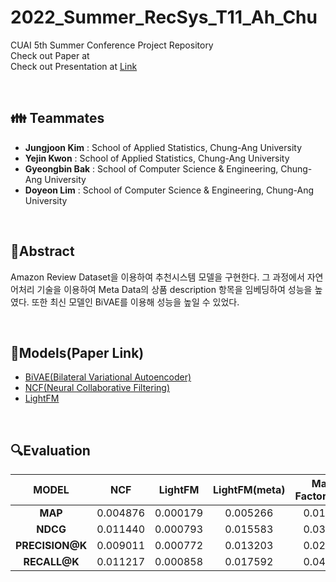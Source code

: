 # 2022_Summer_RecSys_T11_Ah_Chu
CUAI 5th Summer Conference Project Repository   
Check out Paper at    
Check out Presentation at [Link](https://github.com/CUAI-CAU/2022_Summer_RecSys_T11_Ah_Chu/blob/main/Ah%20chu%20%EB%B0%9C%ED%91%9C%20%EC%9E%90%EB%A3%8C.pptx)  

<br>

## 👪 Teammates
- **Jungjoon Kim** : School of Applied Statistics, Chung-Ang University
- **Yejin Kwon** : School of Applied Statistics, Chung-Ang University
- **Gyeongbin Bak** : School of Computer Science & Engineering, Chung-Ang University
- **Doyeon Lim** : School of Computer Science & Engineering, Chung-Ang University

<br>

## 📄Abstract
Amazon Review Dataset을 이용하여 추천시스템 모델을 구현한다. 그 과정에서 자연어처리 기술을 이용하여 Meta Data의 상품 description 항목을 임베딩하여 성능을 높였다. 또한 최신 모델인 BiVAE를 이용해 성능을 높일 수 있었다. 

<br>

## 🔧Models(Paper Link)
- [BiVAE(Bilateral Variational Autoencoder)](https://dl.acm.org/doi/pdf/10.1145/3437963.3441759)
- [NCF(Neural Collaborative Filtering)](https://liqiangnie.github.io/paper/p173-he.pdf)
- [LightFM](http://ceur-ws.org/Vol-1448/paper4.pdf)

<br>

## 🔍Evaluation
|**MODEL**|**NCF**|**LightFM**|**LightFM(meta)**|**Matrix Factorization**|**Matrix Factorization(meta)**|**BiVAE**|
|:---:|:---:|:---:|:---:|:---:|:---:|:---:|
|**MAP**|0.004876|0.000179|0.005266|0.016408|0.016474|0.036288|
|**NDCG**|0.011440|0.000793|0.015583|0.031498|0.032077|0.085151|
|**PRECISION@K**|0.009011|0.000772|0.013203|0.021136|0.020952|0.057221|
|**RECALL@K**|0.011217|0.000858|0.017592|0.043550|0.042821|0.058966|


